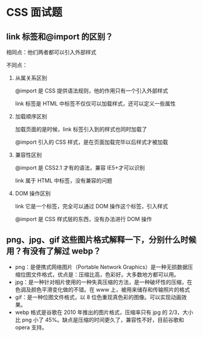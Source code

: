 # CSS 面试题

## link 标签和@import 的区别？

相同点：他们两者都可以引入外部样式

不同点：

1. 从属关系区别

   @import 是 CSS 提供语法规则，他的作用只有一个引入外部样式

   link 标签是 HTML 中标签不仅仅可以加载样式，还可以定义一些属性

2. 加载顺序区别

   加载页面的是时候，link 标签引入到的样式也同时加载了

   @import 引入的 CSS 样式，是在页面加载完毕以后样式才被加载

3. 兼容性区别

   @import 是 CSS2.1 才有的语法，兼容 IE5+才可以识别

   link 属于 HTML 中标签，没有兼容的问题

4. DOM 操作区别

   link 它是一个标签，完全可以通过 DOM 操作这个标签，引入样式

   @import 是 CSS 样式层的东西，没有办法进行 DOM 操作

## png、jpg、gif 这些图片格式解释一下，分别什么时候用？有没有了解过 webp？

- png：是便携式网络图片（Portable Network Graphics）是一种无损数据压缩位图文件格式，优点是：压缩比高，色彩好。大多数地方都可以用。
- jpg：是一种针对相片使用的一种失真压缩的方法，是一种破坏性的压缩，在色调及颜色平滑变化做的不错。在 www 上，被用来储存和传输照片的格式
- gif：是一种位图文件格式，以 8 位色重现真色彩的图像。可以实现动画效果。
- webp 格式是谷歌在 2010 年推出的图片格式，压缩率只有 jpg 的 2/3，大小比 png 小了 45%。缺点是压缩的时间更久了，兼容性不好，目前谷歌和 opera 支持。

